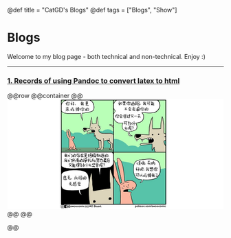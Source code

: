 @def title = "CatGD's Blogs"
@def tags = ["Blogs", "Show"]

# Blogs

Welcome to my blog page - both technical and non-technical. Enjoy :)

---

### [1. Records of using Pandoc to convert latex to html](/html/2024-1-23-Pandoc/)


@@row
@@container
@@[![](/assets/posts/AfunComic.jpeg)]() @@
@@

@@
